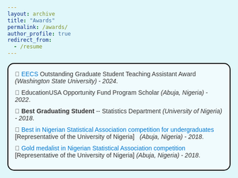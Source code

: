 ```yaml
---
layout: archive
title: "Awards"
permalink: /awards/
author_profile: true
redirect_from:
  - /resume
---
```



<style>
    html, body {
    background-color: #E0F7FA;
  }
</style> 

<div style="border: 2px solid #000000; padding: 15px; background-color: #F0FBFD; border-radius: 15px; margin-bottom: 20px; font-family: Arial, sans-serif; color: #333333;">
  
  <div style="margin-bottom: 10px;">
    &#x1F3C5; <a href='https://eecs.wsu.edu/' target='_blank' style="color: #0077CC; text-decoration: none;">EECS</a> Outstanding Graduate Student Teaching Assistant Award <span style="font-style: italic;">(Washington State University) - 2024</span>.
  </div>
  
  <div style="margin-bottom: 10px;">
    &#x1F3C5; EducationUSA Opportunity Fund Program Scholar <span style="font-style: italic;">(Abuja, Nigeria) - 2022</span>.
  </div>
  
  <div style="margin-bottom: 10px;">
    &#x1F3C5; <span style="font-weight: bold;">Best Graduating Student</span> -- Statistics Department <span style="font-style: italic;">(University of Nigeria) - 2018</span>.
  </div>
  
  <div style="margin-bottom: 10px;">
    &#x1F3C5; <a href='https://www.vanguardngr.com/2018/05/unn-wins-nmc-nsa-competition-for-universities/' target='_blank' style="color: #0077CC; text-decoration: none;">Best in Nigerian Statistical Association competition for undergraduates</a> [Representative of the University of Nigeria] <span style="font-style: italic;">&nbsp;&nbsp;(Abuja, Nigeria) - 2018</span>.
  </div>
  
  <div style="margin-bottom: 10px;">
    &#x1F3C5; <a href='https://www.vanguardngr.com/2018/05/unn-wins-nmc-nsa-competition-for-universities/' target='_blank' style="color: #0077CC; text-decoration: none;">Gold medalist in Nigerian Statistical Association competition</a> [Representative of the University of Nigeria] <span style="font-style: italic;">(Abuja, Nigeria) - 2018</span>.
  </div>

</div>


<!-- This is a comment -->

<!-- Example: editing a markdown file for a talk -->
<!-- ![Editing a markdown file for a talk](/images/editing-talk.png) -->

  
